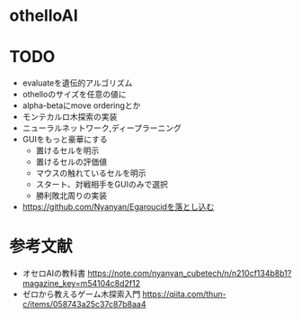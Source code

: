 # othelloAI


# TODO
- evaluateを遺伝的アルゴリズム
- othelloのサイズを任意の値に
- alpha-betaにmove orderingとか
- モンテカルロ木探索の実装
- ニューラルネットワーク,ディープラーニング
- GUIをもっと豪華にする
  - 置けるセルを明示
  - 置けるセルの評価値
  - マウスの触れているセルを明示
  - スタート、対戦相手をGUIのみで選択
  - 勝利敗北周りの実装
- https://github.com/Nyanyan/Egaroucidを落とし込む

# 参考文献
- オセロAIの教科書 https://note.com/nyanyan_cubetech/n/n210cf134b8b1?magazine_key=m54104c8d2f12
- ゼロから教えるゲーム木探索入門 https://qiita.com/thun-c/items/058743a25c37c87b8aa4